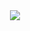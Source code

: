 <div align="center">
  <img src="https://64.media.tumblr.com/bde77d6d861fba9e2b4bba4156bc1693/ec9cf1fe23bb4b4d-f7/s500x750/4cf1f8500f8f77c1df42e5bc373619607a8365d0.pnj"  />
</div>
